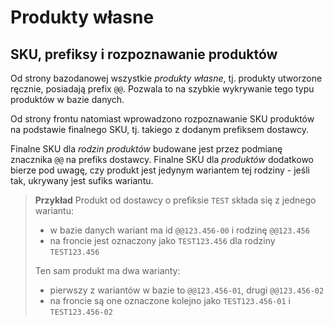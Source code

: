 # Produkty własne

## SKU, prefiksy i rozpoznawanie produktów

Od strony bazodanowej wszystkie _produkty własne_, tj. produkty utworzone ręcznie, posiadają prefix `@@`.
Pozwala to na szybkie wykrywanie tego typu produktów w bazie danych.

Od strony frontu natomiast wprowadzono rozpoznawanie SKU produktów na podstawie finalnego SKU, tj. takiego z dodanym prefiksem dostawcy.

Finalne SKU dla _rodzin produktów_ budowane jest przez podmianę znacznika `@@` na prefiks dostawcy.
Finalne SKU dla _produktów_ dodatkowo bierze pod uwagę, czy produkt jest jedynym wariantem tej rodziny - jeśli tak, ukrywany jest sufiks wariantu.

> **Przykład**
> Produkt od dostawcy o prefiksie `TEST` składa się z jednego wariantu:
> - w bazie danych wariant ma id `@@123.456-00` i rodzinę `@@123.456`
> - na froncie jest oznaczony jako `TEST123.456` dla rodziny `TEST123.456`
>
> Ten sam produkt ma dwa warianty:
> - pierwszy z wariantów w bazie to `@@123.456-01`, drugi `@@123.456-02`
> - na froncie są one oznaczone kolejno jako `TEST123.456-01` i `TEST123.456-02`
